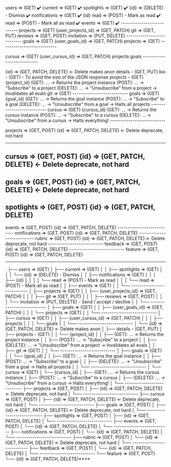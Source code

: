 
users => (GET) ✔️
  current => (GET)  ✔️
    spotlights => (GET) ✔️
      {id} => (DELETE) - Dismiss ✔️
    notifications => (GET) ✔️
      {id}
        read => (POST) - Mark as read ✔️
      read => (POST) - Mark all as read ✔️
    events => (GET) ✔️
    ---------------------------
  projects => (GET)
    {user_projects_id} => (GET, PATCH)
        git  => (GET, PUT)
        reviews  => (GET, POST)
        invitation  => (PUT, DELETE)
    ---------------------------
  goals => (GET)
    {user_goals_id} => (GET, PATCH)
        projects => (GET)
    ---------------------------

  cursus => (GET)
    {user_cursus_id} => (GET, PATCH)
        projects
        goals
    ---------------------------

  {id} => (GET, PATCH, DELETE) <- Delete makes anon
    details - (GET, PUT)
    bio - (GET) - To avoid the size of the JSON response
    projects - (GET)
      {project_id}
        (GET): ... -> Returns the project instance
        (POST): ... -> "Subscribe" to a project
        (DELETE): ... -> "Unsubscribe" from a project -> Invalidates all evals
        git => (GET)
        ---------------------------
    goals => (GET)
      {goal_id}
        (GET): ... -> Returns the goal instance
        (POST): ... -> "Subscribe" to a goal
        (DELETE): ... -> "Unsubscribe" from a goal -> Halts all projects
        ---------------------------
    cursus => (GET)
      {cursus_id}
        (GET): ... -> Returns the cursus instance
        (POST): ... -> "Subscribe" to a cursus
        (DELETE): ... -> "Unsubscribe" from a cursus -> Halts everything!
        ---------------------------

projects => (GET, POST)
  {id} => (GET, PATCH, DELETE) <- Delete deprecate, not hard

  ---------------------------
cursus => (GET, POST)
  {id} => (GET, PATCH, DELETE) <- Delete deprecate, not hard
  ---------------------------
goals => (GET, POST)
  {id} => (GET, PATCH, DELETE) <- Delete deprecate, not hard
  ---------------------------
spotlights => (GET, POST)
  {id} => (GET, PATCH, DELETE)
  ---------------------------
events => (GET, POST)
  {id} => (GET, PATCH, DELETE)
    ---------------------------
notifications => (GET, POST)
  {id} => (GET, PATCH, DELETE)
    ---------------------------
rubric => (GET, POST)
  {id} => (GET, PATCH, DELETE) <- Delete deprecate, not hard
    ---------------------------
feedback => (GET, POST)
  {id} => (GET, PATCH, DELETE)
    ---------------------------
feature => (GET, POST)
  {id} => (GET, PATCH, DELETE)

---

.
├── users => (GET)
│   ├── current => (GET)
│   │   ├── spotlights => (GET)
│   │   │   └── {id} => (DELETE) - Dismiss
│   │   ├── notifications => (GET)
│   │   │   ├── {id}
│   │   │   │   └── read => (POST) - Mark as read
│   │   │   └── read => (POST) - Mark all as read
│   │   ├── events => (GET)
│   │   └── ---------------------------
│   ├── projects => (GET)
│   │   ├── {user_projects_id} => (GET, PATCH)
│   │   │   ├── git  => (GET, PUT)
│   │   │   ├── reviews  => (GET, POST)
│   │   │   └── invitation  => (PUT, DELETE) - Send / accept / decline
│   │   └── ---------------------------
│   ├── goals => (GET)
│   │   ├── {user_goals_id} => (GET, PATCH)
│   │   │   └── projects => (GET)
│   │   └── ---------------------------
│   ├── cursus => (GET)
│   │   ├── {user_cursus_id} => (GET, PATCH)
│   │   │   ├── projects
│   │   │   └── goals
│   │   └── ---------------------------
│   └── {id} => (GET, PATCH, DELETE) <- Delete makes anon
│       ├── details - (GET, PUT)
│       ├── projects - (GET)
│       │   └── {project_id}
│       │       ├── (GET): ... -> Returns the project instance
│       │       ├── (POST): ... -> "Subscribe" to a project
│       │       ├── (DELETE): ... -> "Unsubscribe" from a project -> Invalidates all evals
│       │       ├── git => (GET)
│       │       └── ---------------------------
│       ├── goals => (GET)
│       │   └── {goal_id}
│       │       ├── (GET): ... -> Returns the goal instance
│       │       ├── (POST): ... -> "Subscribe" to a goal
│       │       ├── (DELETE): ... -> "Unsubscribe" from a goal -> Halts all projects
│       │       └── ---------------------------
│       └── cursus => (GET)
│           └── {cursus_id}
│               ├── (GET): ... -> Returns the cursus instance
│               ├── (POST): ... -> "Subscribe" to a cursus
│               ├── (DELETE): ... -> "Unsubscribe" from a cursus -> Halts everything!
│               └── ---------------------------
├── projects => (GET, POST)
│   ├── {id} => (GET, PATCH, DELETE) <- Delete deprecate, not hard
│   └── ---------------------------
├── cursus => (GET, POST)
│   ├── {id} => (GET, PATCH, DELETE) <- Delete deprecate, not hard
│   └── ---------------------------
├── goals => (GET, POST)
│   ├── {id} => (GET, PATCH, DELETE) <- Delete deprecate, not hard
│   └── ---------------------------
├── spotlights => (GET, POST)
│   ├── {id} => (GET, PATCH, DELETE)
│   └── ---------------------------
├── events => (GET, POST)
│   └── {id} => (GET, PATCH, DELETE)
│       └── ---------------------------
├── notifications => (GET, POST)
│   └── {id} => (GET, PATCH, DELETE)
│       └── ---------------------------
├── rubric => (GET, POST)
│   └── {id} => (GET, PATCH, DELETE) <- Delete deprecate, not hard
│       └── ---------------------------
├── feedback => (GET, POST)
│   └── {id} => (GET, PATCH, DELETE)
│       └── ---------------------------
└── feature => (GET, POST)
    └── {id} => (GET, PATCH, DELETE)****
